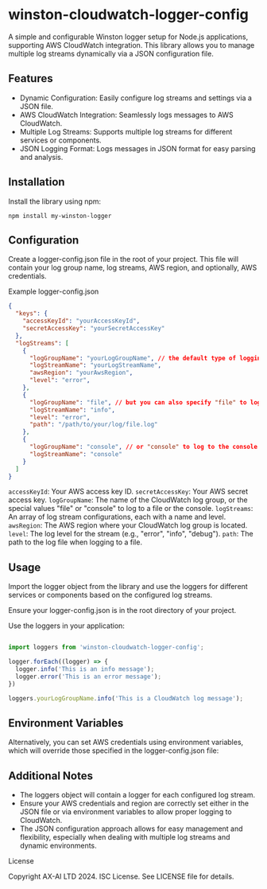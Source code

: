 # winston-cloudwatch-logger-config

A simple and configurable Winston logger setup for Node.js applications, supporting AWS CloudWatch integration. This library allows you to manage multiple log streams dynamically via a JSON configuration file.

## Features

- Dynamic Configuration: Easily configure log streams and settings via a JSON file.
- AWS CloudWatch Integration: Seamlessly logs messages to AWS CloudWatch.
- Multiple Log Streams: Supports multiple log streams for different services or components.
- JSON Logging Format: Logs messages in JSON format for easy parsing and analysis.

## Installation

Install the library using npm:

```npm install my-winston-logger```

## Configuration

Create a logger-config.json file in the root of your project. This file will contain your log group name, log streams, AWS region, and optionally, AWS credentials.

Example logger-config.json

```json
{
  "keys": {
    "accessKeyId": "yourAccessKeyId",
    "secretAccessKey": "yourSecretAccessKey"
  },
  "logStreams": [
    {
      "logGroupName": "yourLogGroupName", // the default type of logging is Cloudwatch
      "logStreamName": "yourLogStreamName",
      "awsRegion": "yourAwsRegion",
      "level": "error",
    },
    {
      "logGroupName": "file", // but you can also specify "file" to log to a file
      "logStreamName": "info",
      "level": "error",
      "path": "/path/to/your/log/file.log"
    },
    {
      "logGroupName": "console", // or "console" to log to the console
      "logStreamName": "console"
    }
  ]
}
```
```accessKeyId```: Your AWS access key ID.
```secretAccessKey```: Your AWS secret access key.
```logGroupName```: The name of the CloudWatch log group, or the special values "file" or "console" to log to a file or the console.
```logStreams```: An array of log stream configurations, each with a name and level.
```awsRegion```: The AWS region where your CloudWatch log group is located.
```level```: The log level for the stream (e.g., "error", "info", "debug").
```path```: The path to the log file when logging to a file.


## Usage

Import the logger object from the library and use the loggers for different services or components based on the configured log streams.

Ensure your logger-config.json is in the root directory of your project.

Use the loggers in your application:

```javascript

import loggers from 'winston-cloudwatch-logger-config';

logger.forEach((logger) => {
  logger.info('This is an info message');
  logger.error('This is an error message');
})

loggers.yourLogGroupName.info('This is a CloudWatch log message');
```

## Environment Variables

Alternatively, you can set AWS credentials using environment variables, which will override those specified in the logger-config.json file:


## Additional Notes

- The loggers object will contain a logger for each configured log stream.
- Ensure your AWS credentials and region are correctly set either in the JSON file or via environment variables to allow proper logging to CloudWatch.
- The JSON configuration approach allows for easy management and flexibility, especially when dealing with multiple log streams and dynamic environments.

License

Copyright AX-AI LTD 2024. ISC License. See LICENSE file for details.
